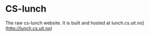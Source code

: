 # CS-lunch
The raw cs-lunch website. It is built and hosted at
lunch.cs.uit.no](http://lunch.cs.uit.no)
